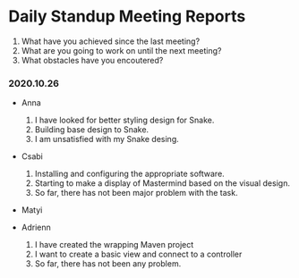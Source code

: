 # Daily Standup Meeting Reports

1. What have you achieved since the last meeting?
2. What are you going to work on until the next meeting?
3. What obstacles have you encoutered?

### 2020.10.26
* Anna
  1. I have looked for better styling design for Snake.
  2. Building base design to Snake.
  3. I am unsatisfied with my Snake desing.

* Csabi
  1. Installing and configuring the appropriate software.
  2. Starting to make a display of Mastermind based on the visual design.
  3. So far, there has not been major problem with the task.
   
* Matyi


* Adrienn
  1. I have created the wrapping Maven project
  2. I want to create a basic view and connect to a controller
  3. So far, there has not been any problem.